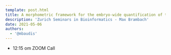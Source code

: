 ```yaml
---
template: post.html
title: A morphometric framework for the embryo-wide quantification of tissue organisation at single cell resolution
description: 'Zurich Seminars in Bioinformatics - Max Brambach'
date: 2021-05-06
authors:
  - '@mbaudis'
---
```




* 12:15 om  ZOOM Call

<!--more-->
